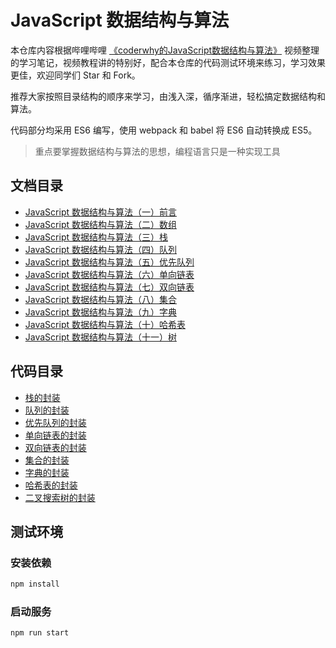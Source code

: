 # JavaScript 数据结构与算法

本仓库内容根据哔哩哔哩 [《coderwhy的JavaScript数据结构与算法》](https://www.bilibili.com/video/BV1x7411L7Q7?p=1) 视频整理的学习笔记，视频教程讲的特别好，配合本仓库的代码测试环境来练习，学习效果更佳，欢迎同学们 Star 和 Fork。  

推荐大家按照目录结构的顺序来学习，由浅入深，循序渐进，轻松搞定数据结构和算法。

代码部分均采用 ES6 编写，使用 webpack 和 babel 将 ES6 自动转换成 ES5。

> 重点要掌握数据结构与算法的思想，编程语言只是一种实现工具

## 文档目录

- [JavaScript 数据结构与算法（一）前言](assets/doc/01_JavaScript数据结构与算法（一）前言.md)
- [JavaScript 数据结构与算法（二）数组](assets/doc/02_JavaScript数据结构与算法（二）数组.md)
- [JavaScript 数据结构与算法（三）栈](assets/doc/03_JavaScript数据结构与算法（三）栈.md)
- [JavaScript 数据结构与算法（四）队列](assets/doc/04_JavaScript数据结构与算法（四）队列.md)
- [JavaScript 数据结构与算法（五）优先队列](assets/doc/05_JavaScript数据结构与算法（五）优先队列.md)
- [JavaScript 数据结构与算法（六）单向链表](assets/doc/06_JavaScript数据结构与算法（六）单向链表.md)
- [JavaScript 数据结构与算法（七）双向链表](assets/doc/07_JavaScript数据结构与算法（七）双向链表.md)
- [JavaScript 数据结构与算法（八）集合](assets/doc/08_JavaScript数据结构与算法（八）集合.md)
- [JavaScript 数据结构与算法（九）字典](assets/doc/09_JavaScript数据结构与算法（九）字典.md)
- [JavaScript 数据结构与算法（十）哈希表](assets/doc/10_JavaScript数据结构与算法（十）哈希表.md)
- [JavaScript 数据结构与算法（十一）树](assets/doc/11_JavaScript数据结构与算法（十一）树.md)

## 代码目录

- [栈的封装](src/Stack/stack.js)
- [队列的封装](src/Queue/queue.js)
- [优先队列的封装](src/PriorityQueue/priorityQueue.js)
- [单向链表的封装](src/LinkedList/linkedList.js)
- [双向链表的封装](src/DoublyLinkedList/doublyLinkedList.js)
- [集合的封装](src/Set/set.js)
- [字典的封装](src/Map/map.js)
- [哈希表的封装](src/HashTable/hashTable.js)
- [二叉搜索树的封装](src/Tree/tree.js)

## 测试环境

### 安装依赖
```bash
npm install
```

### 启动服务
```bash
npm run start
```
